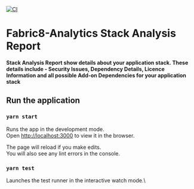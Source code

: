 [![CI](https://github.com/fabric8-analytics/fabric8-analytics-stack-report-ui/actions/workflows/ci-build.yml/badge.svg)](https://github.com/fabric8-analytics/fabric8-analytics-stack-report-ui/actions/workflows/ci-build.yml)

# Fabric8-Analytics Stack Analysis Report

**Stack Analysis Report show details about your application stack. These details include - Security Issues, Dependency Details, Licence Information and all possible Add-on Dependencies for your application stack**

## Run the application

### `yarn start`

Runs the app in the development mode.\
Open [http://localhost:3000](http://localhost:3000) to view it in the browser.

The page will reload if you make edits.\
You will also see any lint errors in the console.

### `yarn test`

Launches the test runner in the interactive watch mode.\
